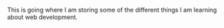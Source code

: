 This is going where I am storing some of the different things I am learning about web development. 
